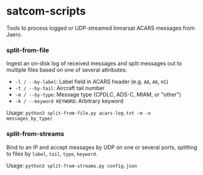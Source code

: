 # satcom-scripts
Tools to process logged or UDP-streamed Inmarsat ACARS messages from Jaero.

### split-from-file
Ingest an on-disk log of received messages and split messages out to multiple files based on one of several attributes:
 * `-l / --by-label`: Label field in ACARS header (e.g. `AA`, `A6`, `H1`)
 * `-t / --by-tail`: Aircraft tail number
 * `-m / --by-type`: Message type (CPDLC, ADS-C, MIAM, or "other")
 * `-k / --keyword KEYWORD`: Arbitrary keyword

Usage:
`python3 split-from-file.py acars-log.txt -m -o messages_by_type/`

### split-from-streams
Bind to an IP and accept messages by UDP on one or several ports, splitting to files by `label`, `tail`, `type`, `keyword`.

Usage:
`python3 split-from-streams.py config.json`
